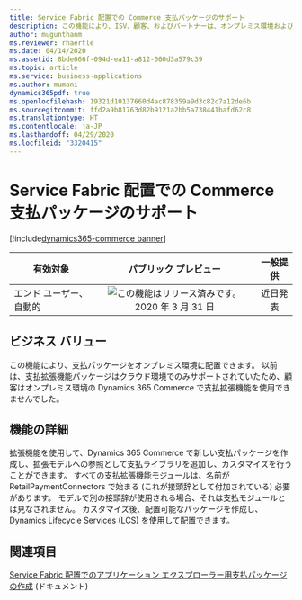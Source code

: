 ```yaml
---
title: Service Fabric 配置での Commerce 支払パッケージのサポート
description: この機能により、ISV、顧客、およびパートナーは、オンプレミス環境および Service Fabric 環境で Service Fabric インフラストラクチャを使用して配置できる Dynamics 365 Commerce の支払パッケージを作成できます。
author: mugunthanm
ms.reviewer: rhaertle
ms.date: 04/14/2020
ms.assetid: 8bde666f-094d-ea11-a812-000d3a579c39
ms.topic: article
ms.service: business-applications
ms.author: mumani
dynamics365pdf: true
ms.openlocfilehash: 19321d10137660d4ac878359a9d3c82c7a12de6b
ms.sourcegitcommit: ffd2a9b81763d82b9121a2bb5a738441bafd62c8
ms.translationtype: HT
ms.contentlocale: ja-JP
ms.lasthandoff: 04/29/2020
ms.locfileid: "3320415"
---
```

# <a name="commerce-payment-packaging-support-in-service-fabric-deployments"></a>Service Fabric 配置での Commerce 支払パッケージのサポート
[!include[dynamics365-commerce banner](../includes/dynamics365-commerce.md)]

| 有効対象    |  パブリック プレビュー | 一般提供 | 
| ---------- | :----------: |:----------: |
|エンド ユーザー、自動的|![この機能はリリース済みです。](/dynamics365-release-plan/media/green-checkmark.png "この機能はリリース済みです。") 2020 年 3 月 31 日| 近日発表|


## <a name="business-value"></a>ビジネス バリュー
<!-- bv start -->
この機能により、支払パッケージをオンプレミス環境に配置できます。 以前は、支払拡張機能パッケージはクラウド環境でのみサポートされていたため、顧客はオンプレミス環境の Dynamics 365 Commerce で支払拡張機能を使用できませんでした。
<!-- bv end -->



## <a name="feature-details"></a>機能の詳細
<!--feature detail start -->
拡張機能を使用して、Dynamics 365 Commerce で新しい支払パッケージを作成し、拡張モデルへの参照として支払ライブラリを追加し、カスタマイズを行うことができます。 すべての支払拡張機能モジュールは、名前が RetailPaymentConnectors で始まる (これが接頭辞として付加されている) 必要があります。 モデルで別の接頭辞が使用される場合、それは支払モジュールとは見なされません。 カスタマイズ後、配置可能なパッケージを作成し、Dynamics Lifecycle Services (LCS) を使用して配置できます。
<!--feature detail end -->










## <a name="see-also"></a>関連項目

<!--docs start-->
[Service Fabric 配置でのアプリケーション エクスプローラー用支払パッケージの作成](https://docs.microsoft.com/dynamics365/commerce/dev-itpro/payment-connector-package) (ドキュメント)
<!--docs end-->
